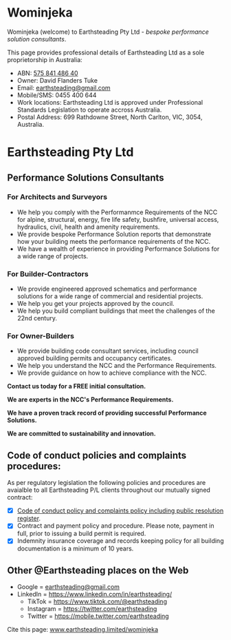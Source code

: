 # Wominjeka
Wominjeka (welcome) to Earthsteading Pty Ltd - *bespoke performance solution consultants*.

This page provides professional details of Earthsteading Ltd as a sole proprietorship in Australia:
  * ABN: [575 841 486 40](https://abr.business.gov.au/ABN/View?id=57584148640#)
  * Owner: David Flanders Tuke
  * Email: earthsteading@gmail.com
  * Mobile/SMS: 0455 400 644
  * Work locations: Earthsteading Ltd is approved under Professional Standards Legislation to operate accross Australia.
  * Postal Address: 699 Rathdowne Street, North Carlton, VIC, 3054, Australia.

# Earthsteading Pty Ltd
## Performance Solutions Consultants

### For Architects and Surveyors

* We help you comply with the Performanmce Requirements of the NCC for alpine, structural, energy, fire life safety, bushfire, universal access, hydraulics, civil, health and amenity requirements.
* We provide bespoke Performance Solution reports that demonstrate how your building meets the performance requirements of the NCC.
* We have a wealth of experience in providing Performance Solutions for a wide range of projects.

### For Builder-Contractors

* We provide engineered approved schematics and performance solutions for a wide range of commercial and residential projects.
* We help you get your projects approved by the council.
* We help you build compliant buildings that meet the challenges of the 22nd century.

### For Owner-Builders

* We provide building code consultant services, including council approved building permits and occupancy certificates.
* We help you understand the NCC and the Performance Requirements.
* We provide guidance on how to achieve compliance with the NCC.

**Contact us today for a FREE initial consultation.**

**We are experts in the NCC's Performance Requirements.**

**We have a proven track record of providing successful Performance Solutions.**

**We are committed to sustainability and innovation.**

## Code of conduct policies and complaints procedures:
As per regulatory legislation the following policies and procedures are avaialble to all Earthsteading P/L clients throughout our mutually signed contract:
  - [x] [Code of conduct policy and complaints policy including public resolution register](https://github.com/earthsteading/contracting-procedures/blob/main/README.md).
  - [x] Contract and payment policy and procedure.  Please note, payment in full, prior to issuing a build permit is required.
  - [x] Indemnity insurance coverage and records keeping policy for all building documentation is a minimum of 10 years.

## Other @Earthsteading places on the Web
   * Google = earthsteading@gmail.com
   * LinkedIn = https://www.linkedin.com/in/earthsteading/
     * TikTok = https://www.tiktok.com/@earthsteading
     * Instagram = https://twitter.com/earthsteading
     * Twitter = https://mobile.twitter.com/earthsteading

Cite this page: www.earthsteading.limited/wominjeka
